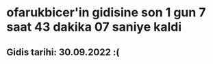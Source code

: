 # ofarukbicer'in gidisine son 1 gun 7 saat 43 dakika 07 saniye kaldi

## Gidis tarihi: 30.09.2022 :(